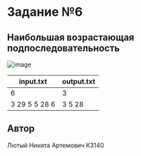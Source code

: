 # Задание №6
##  Наибольшая возрастающая подпоследовательность

![image](https://github.com/user-attachments/assets/ff7e05ea-ef2b-486c-a6a5-c8c729c33acd)


| input.txt     | output.txt |
|---------------|------------|
| 6             | 3          |
| 3 29 5 5 28 6 | 3 5 28     |



## Автор
Лютый Никита Артемович К3140
